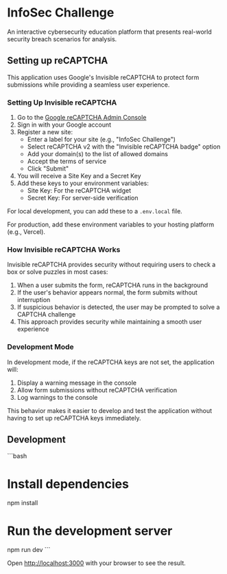 # InfoSec Challenge

An interactive cybersecurity education platform that presents real-world security breach scenarios for analysis.

## Setting up reCAPTCHA

This application uses Google's Invisible reCAPTCHA to protect form submissions while providing a seamless user experience.

### Setting Up Invisible reCAPTCHA

1. Go to the [Google reCAPTCHA Admin Console](https://www.google.com/recaptcha/admin)
2. Sign in with your Google account
3. Register a new site:
   - Enter a label for your site (e.g., "InfoSec Challenge")
   - Select reCAPTCHA v2 with the "Invisible reCAPTCHA badge" option
   - Add your domain(s) to the list of allowed domains
   - Accept the terms of service
   - Click "Submit"
4. You will receive a Site Key and a Secret Key
5. Add these keys to your environment variables:
   - Site Key: For the reCAPTCHA widget
   - Secret Key: For server-side verification

For local development, you can add these to a `.env.local` file.

For production, add these environment variables to your hosting platform (e.g., Vercel).

### How Invisible reCAPTCHA Works

Invisible reCAPTCHA provides security without requiring users to check a box or solve puzzles in most cases:

1. When a user submits the form, reCAPTCHA runs in the background
2. If the user's behavior appears normal, the form submits without interruption
3. If suspicious behavior is detected, the user may be prompted to solve a CAPTCHA challenge
4. This approach provides security while maintaining a smooth user experience

### Development Mode

In development mode, if the reCAPTCHA keys are not set, the application will:
1. Display a warning message in the console
2. Allow form submissions without reCAPTCHA verification
3. Log warnings to the console

This behavior makes it easier to develop and test the application without having to set up reCAPTCHA keys immediately.

## Development

\`\`\`bash
# Install dependencies
npm install

# Run the development server
npm run dev
\`\`\`

Open [http://localhost:3000](http://localhost:3000) with your browser to see the result.
